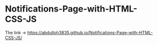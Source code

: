 # Notifications-Page-with-HTML-CSS-JS

The link -> https://abdulloh3835.github.io/Notifications-Page-with-HTML-CSS-JS/
